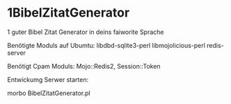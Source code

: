 # 1BibelZitatGenerator
1 guter Bibel Zitat Generator in deins faiworite Sprache

Benötigte Moduls auf Ubumtu: libdbd-sqlite3-perl libmojolicious-perl redis-server

Benötigt Cpam Moduls: Mojo::Redis2, Session::Token

Entwickumg Serwer starten:

morbo BibelZitatGenerator.pl
